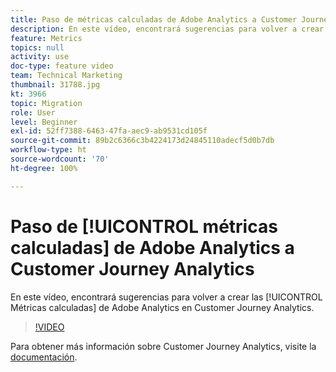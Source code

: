 ```yaml
---
title: Paso de métricas calculadas de Adobe Analytics a Customer Journey Analytics
description: En este vídeo, encontrará sugerencias para volver a crear las métricas calculadas de Adobe Analytics en Customer Journey Analytics.
feature: Metrics
topics: null
activity: use
doc-type: feature video
team: Technical Marketing
thumbnail: 31788.jpg
kt: 3966
topic: Migration
role: User
level: Beginner
exl-id: 52ff7388-6463-47fa-aec9-ab9531cd105f
source-git-commit: 89b2c6366c3b4224173d24845110adecf5d0b7db
workflow-type: ht
source-wordcount: '70'
ht-degree: 100%

---
```


# Paso de [!UICONTROL métricas calculadas] de Adobe Analytics a Customer Journey Analytics

En este vídeo, encontrará sugerencias para volver a crear las [!UICONTROL Métricas calculadas] de Adobe Analytics en Customer Journey Analytics.

>[!VIDEO](https://video.tv.adobe.com/v/31788/?quality=12&learn=on)

Para obtener más información sobre Customer Journey Analytics, visite la [documentación](https://experienceleague.adobe.com/docs/analytics-platform/using/cja-landing.html?lang=es).
